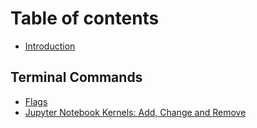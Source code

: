 # Table of contents

* [Introduction](README.md)

## Terminal Commands

* [Flags](terminal-commands/flags.md)
* [Jupyter Notebook Kernels: Add, Change and Remove](terminal-commands/jupyter-kernal.md)

